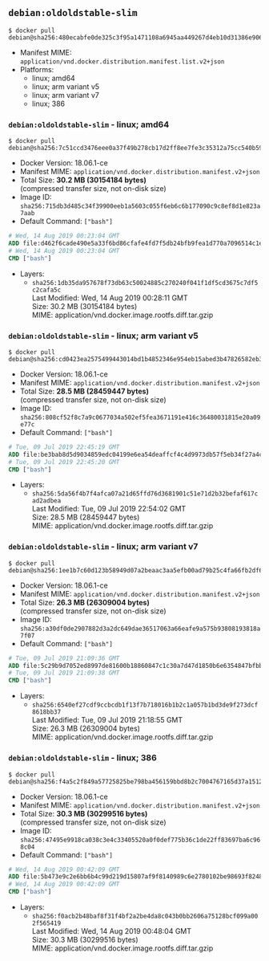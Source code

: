## `debian:oldoldstable-slim`

```console
$ docker pull debian@sha256:480ecabfe0de325c3f95a1471108a6945aa449267d4eb10d31386e906850066d
```

-	Manifest MIME: `application/vnd.docker.distribution.manifest.list.v2+json`
-	Platforms:
	-	linux; amd64
	-	linux; arm variant v5
	-	linux; arm variant v7
	-	linux; 386

### `debian:oldoldstable-slim` - linux; amd64

```console
$ docker pull debian@sha256:7c51ccd3476eee0a37f49b278cb17d2ff8ee7fe3c35312a75cc540b59e5eb8e3
```

-	Docker Version: 18.06.1-ce
-	Manifest MIME: `application/vnd.docker.distribution.manifest.v2+json`
-	Total Size: **30.2 MB (30154184 bytes)**  
	(compressed transfer size, not on-disk size)
-	Image ID: `sha256:715db3d485c34f39900eeb1a5603c055f6eb6c6b177090c9c8ef8d1e823a7aab`
-	Default Command: `["bash"]`

```dockerfile
# Wed, 14 Aug 2019 00:23:04 GMT
ADD file:d462f6cade490e5a33f6bd86cfafe4fd7f5db24bfb9fea1d770a7096514c1ef9 in / 
# Wed, 14 Aug 2019 00:23:04 GMT
CMD ["bash"]
```

-	Layers:
	-	`sha256:1db35da957678f73db63c50024885c270240f041f1df5cd3675c7df5c2cafa5c`  
		Last Modified: Wed, 14 Aug 2019 00:28:11 GMT  
		Size: 30.2 MB (30154184 bytes)  
		MIME: application/vnd.docker.image.rootfs.diff.tar.gzip

### `debian:oldoldstable-slim` - linux; arm variant v5

```console
$ docker pull debian@sha256:cd0423ea2575499443014bd1b4852346e954eb15abed3b47826582eb3711e0b2
```

-	Docker Version: 18.06.1-ce
-	Manifest MIME: `application/vnd.docker.distribution.manifest.v2+json`
-	Total Size: **28.5 MB (28459447 bytes)**  
	(compressed transfer size, not on-disk size)
-	Image ID: `sha256:808cf52f8c7a9c0677034a502ef5fea3671191e416c36480031815e20a09e77c`
-	Default Command: `["bash"]`

```dockerfile
# Tue, 09 Jul 2019 22:45:19 GMT
ADD file:be3bab8d5d9034859edc04199e6ea54deaffcf4c4d9973db57f5eb34f27a4cfb in / 
# Tue, 09 Jul 2019 22:45:20 GMT
CMD ["bash"]
```

-	Layers:
	-	`sha256:5da56f4b7f4afca07a21d65ffd76d3681901c51e71d2b32befaf617cad2adbea`  
		Last Modified: Tue, 09 Jul 2019 22:54:02 GMT  
		Size: 28.5 MB (28459447 bytes)  
		MIME: application/vnd.docker.image.rootfs.diff.tar.gzip

### `debian:oldoldstable-slim` - linux; arm variant v7

```console
$ docker pull debian@sha256:1ee1b7c60d123b58949d07a2beaac3aa5efb00ad79b25c4fa66fb2df64395339
```

-	Docker Version: 18.06.1-ce
-	Manifest MIME: `application/vnd.docker.distribution.manifest.v2+json`
-	Total Size: **26.3 MB (26309004 bytes)**  
	(compressed transfer size, not on-disk size)
-	Image ID: `sha256:a30df0de2907882d3a2dc649dae36517063a66eafe9a575b93808193818a7f07`
-	Default Command: `["bash"]`

```dockerfile
# Tue, 09 Jul 2019 21:09:36 GMT
ADD file:5c29b9d7052ed8997de81600b18860847c1c30a7d47d1850b6e6354847bfbbca in / 
# Tue, 09 Jul 2019 21:09:38 GMT
CMD ["bash"]
```

-	Layers:
	-	`sha256:6540ef27cdf9ccbcdb1f13f7b718016b1b2c1a057b1bd3de9f273dcf8618bb37`  
		Last Modified: Tue, 09 Jul 2019 21:18:55 GMT  
		Size: 26.3 MB (26309004 bytes)  
		MIME: application/vnd.docker.image.rootfs.diff.tar.gzip

### `debian:oldoldstable-slim` - linux; 386

```console
$ docker pull debian@sha256:f4a5c2f849a57725825be798ba456159bbd8b2c7004767165d37a1512cb2a4f6
```

-	Docker Version: 18.06.1-ce
-	Manifest MIME: `application/vnd.docker.distribution.manifest.v2+json`
-	Total Size: **30.3 MB (30299516 bytes)**  
	(compressed transfer size, not on-disk size)
-	Image ID: `sha256:47495e9918ca038c3e4c33405520a0f0def775b36c1de22ff83697ba6c968c04`
-	Default Command: `["bash"]`

```dockerfile
# Wed, 14 Aug 2019 00:42:09 GMT
ADD file:5b473e9c2e6bb6b4c99d219d15807af9f8140989c6e2780102be98693f824812 in / 
# Wed, 14 Aug 2019 00:42:09 GMT
CMD ["bash"]
```

-	Layers:
	-	`sha256:f0acb2b48baf8f31f4bf2a2be4da8c043b0bb2606a75128bcf099a002f565419`  
		Last Modified: Wed, 14 Aug 2019 00:48:04 GMT  
		Size: 30.3 MB (30299516 bytes)  
		MIME: application/vnd.docker.image.rootfs.diff.tar.gzip
